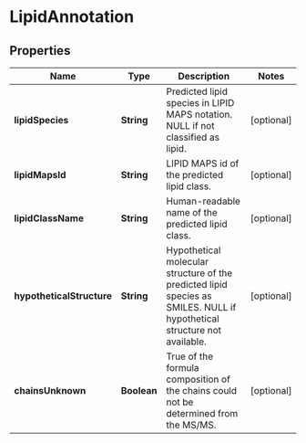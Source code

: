 

# LipidAnnotation


## Properties

| Name | Type | Description | Notes |
|------------ | ------------- | ------------- | -------------|
|**lipidSpecies** | **String** | Predicted lipid species in LIPID MAPS notation.  NULL if not classified as lipid. |  [optional] |
|**lipidMapsId** | **String** | LIPID MAPS id of the predicted lipid class. |  [optional] |
|**lipidClassName** | **String** | Human-readable name of the predicted lipid class. |  [optional] |
|**hypotheticalStructure** | **String** | Hypothetical molecular structure of the predicted lipid species as SMILES.  NULL if hypothetical structure not available. |  [optional] |
|**chainsUnknown** | **Boolean** | True of the formula composition of the chains could not be determined from the MS/MS. |  [optional] |



